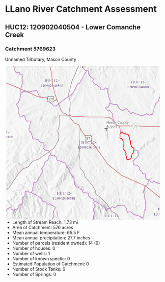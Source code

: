 # LLano River Catchment Assessment
## HUC12: 120902040504 - Lower Comanche Creek
### Catchment 5769623 
Unnamed Tributary, Mason County

<img align="right" src="../images/CommancheCreekExample1.png"  width="500" height="500"/>

* Length of Stream Reach: 1.73 mi
* Area of Catchment: 576 acres
* Mean annual temperature: 65.5 F
* Mean annual precipitation: 27.7 inches
* Number of parcels (resident owned): 14 (9)
* Number of houses: 0
* Number of wells: 1
* Number of known spectic: 0
* Estimated Population of Catchment: 0
* Number of Stock Tanks: 6
* Number of Springs: 0
